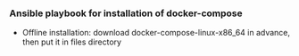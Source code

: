 ### Ansible playbook for installation of docker-compose
- Offline installation: download docker-compose-linux-x86_64 in advance, then put it in files directory
